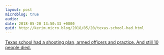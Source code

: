 ```yaml
---
layout: post
microblog: true
audio: 
date: 2018-05-20 13:50:33 +0800
guid: http://kerim.micro.blog/2018/05/20/texas-school-had.html
---
```

[Texas school had a shooting plan, armed officers and practice. And still 10 people died.](https://www.washingtonpost.com/national/santa-fe-school-had-a-shooting-plan-armed-officers-and-practice-and-still-10-people-died/2018/05/19/58b1b55e-5b8d-11e8-8b92-45fdd7aaef3c_story.html?noredirect=on&utm_term=.ef09ecb682d4)
